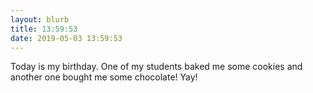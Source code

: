 ```yaml
---
layout: blurb
title: 13:59:53
date: 2019-05-03 13:59:53
---
```

Today is my birthday. One of my students baked me some cookies and another one bought me some chocolate! Yay!